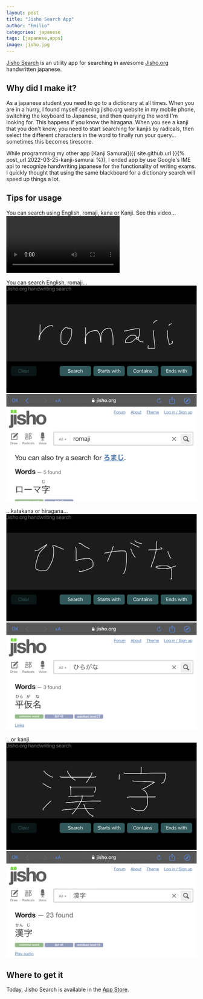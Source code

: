 ```yaml
---
layout: post
title: "Jisho Search App"
author: "Emilio"
categories: japanese
tags: [japanese,apps]
image: jisho.jpg
---
```


[Jisho Search](https://ecortegoso.github.io/jishosearch) is an utility app for searching in awesome [Jisho.org](https://jisho.org) handwritten japanese.

## Why did I make it?

As a japanese student you need to go to a dictionary at all times. When you are in a hurry, I found myself opening jisho.org website in my mobile phone, switching the keyboard to Japanese, and then querying the word I'm looking for. This happens if you know the hiragana. When you see a kanji that you don't know, you need to start searching for kanjis by radicals, then select the different characters in the word to finally run your query... sometimes this becomes tiresome.

While programming my other app [Kanji Samurai]({{ site.github.url }}{% post_url 2022-03-25-kanji-samurai %}), I ended app by use Google's IME api to recognize handwriting japanese for the functionality of writing exams. I quickly thought that using the same blackboard for a dictionary search will speed up things a lot.

## Tips for usage

You can search using English, romaji, kana or Kanji. See this video...
![writing jiragana](/assets/img/jishosearch.mp4)

You can search English, romaji...
![writing jiragana](/assets/img/3.PNG)
![writing jiragana](/assets/img/4.PNG)

...katakana or hiragana...
![writing jiragana](/assets/img/1.PNG)
![writing jiragana](/assets/img/2.PNG)

...or kanji.
![writing jiragana](/assets/img/5.PNG)
![writing jiragana](/assets/img/6.PNG)

## Where to get it

Today, Jisho Search is available in the [App Store](https://apps.apple.com/es/app/jisho-search-app/id1616182828).


